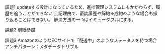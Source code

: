 課題1
updateする設計になっているため、進捗管理システムにもかかわらず、履歴を追うことができない
上記理由で、面談履歴や解約=>成約のような場合も振り返ることはできない。
解決方法の一つはイミュータブルにする。

課題2
別紙参照

課題3
AmazonのようなECサイトで「配送中」のようなステータスを持つ場合
アンチパターン：メタデータトリブル

